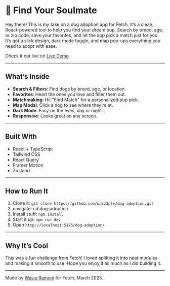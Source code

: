# 🐶 Find Your Soulmate

Hey there! This is my take on a dog adoption app for Fetch. It’s a clean, React-powered tool to help you find your dream pup. Search by breed, age, or zip code, save your favorites, and let the app pick a match just for you. It’s got a slick design, dark mode toggle, and map pop-ups everything you need to adopt with ease.

Check it out live on [Live Demo](https://waiz3ple.github.io/dog-adoption)

---

## What’s Inside

- **Search & Filters**: Find dogs by breed, age, or location.
- **Favorites**: Heart the ones you love and filter them out.
- **Matchmaking**: Hit "Find Match" for a personalized pup pick.
- **Map Modal**: Click a dog to see where they’re at.
- **Dark Mode**: Easy on the eyes, day or night.
- **Responsive**: Looks great on any screen.

---

## Built With

- React + TypeScript
- Tailwind CSS
- React Query
- Framer Motion
- Zustand

---

## How to Run It

1. Clone it: `git clone https://github.com/waiz3ple/dog-adoption.git`
2. navigate: cd dog-adoption
3. Install stuff: `npm install`
4. Start it up: `npm run dev`
5. Open `http://localhost:5175/dog-adoption/`

---

## Why It’s Cool

This was a fun challenge from Fetch! I loved splitting it into neat modules and making it smooth to use. Hope you enjoy it as much as I did building it.

---

Made by [Wasiu Ramoni](https://github.com/waiz3ple) for Fetch, March 2025.
